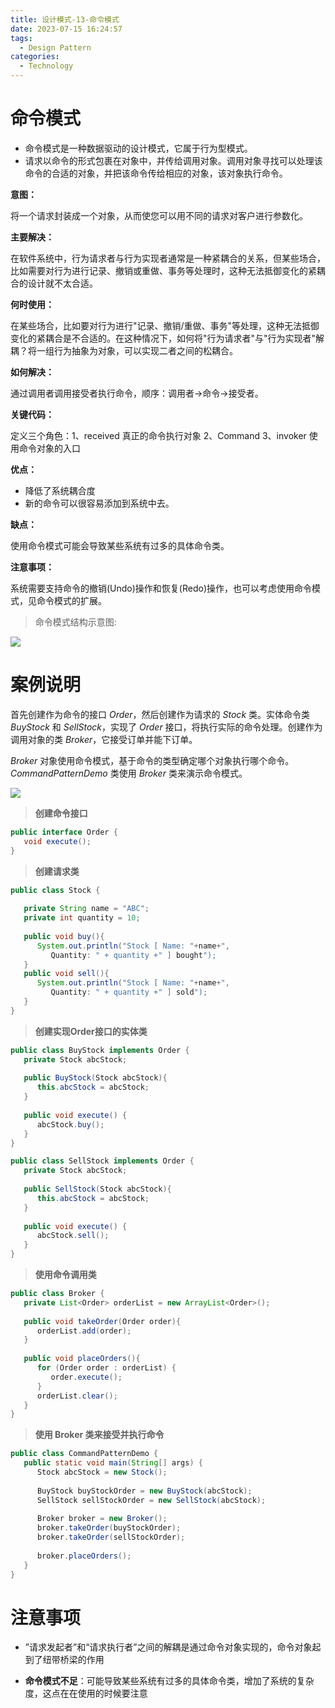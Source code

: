 ```yaml
---
title: 设计模式-13-命令模式
date: 2023-07-15 16:24:57
tags: 
  - Design Pattern
categories: 
  - Technology
---
```


# 命令模式

* 命令模式是一种数据驱动的设计模式，它属于行为型模式。
* 请求以命令的形式包裹在对象中，并传给调用对象。调用对象寻找可以处理该命令的合适的对象，并把该命令传给相应的对象，该对象执行命令。 

**意图：**

将一个请求封装成一个对象，从而使您可以用不同的请求对客户进行参数化。

**主要解决：**

在软件系统中，行为请求者与行为实现者通常是一种紧耦合的关系，但某些场合，比如需要对行为进行记录、撤销或重做、事务等处理时，这种无法抵御变化的紧耦合的设计就不太合适。

**何时使用：**

在某些场合，比如要对行为进行"记录、撤销/重做、事务"等处理，这种无法抵御变化的紧耦合是不合适的。在这种情况下，如何将"行为请求者"与"行为实现者"解耦？将一组行为抽象为对象，可以实现二者之间的松耦合。

**如何解决：**

通过调用者调用接受者执行命令，顺序：调用者→命令→接受者。

**关键代码：**

定义三个角色：1、received 真正的命令执行对象 2、Command 3、invoker 使用命令对象的入口

**优点：** 

* 降低了系统耦合度
* 新的命令可以很容易添加到系统中去。

**缺点：**

使用命令模式可能会导致某些系统有过多的具体命令类。

**注意事项：**

系统需要支持命令的撤销(Undo)操作和恢复(Redo)操作，也可以考虑使用命令模式，见命令模式的扩展。

> 命令模式结构示意图:

![](https://cyan-images.oss-cn-shanghai.aliyuncs.com/images/04-design-pattern-2023-05-12-03.jpg)

# 案例说明

首先创建作为命令的接口 *Order*，然后创建作为请求的 *Stock* 类。实体命令类 *BuyStock* 和 *SellStock*，实现了 *Order* 接口，将执行实际的命令处理。创建作为调用对象的类 *Broker*，它接受订单并能下订单。

*Broker* 对象使用命令模式，基于命令的类型确定哪个对象执行哪个命令。*CommandPatternDemo* 类使用 *Broker* 类来演示命令模式。

![](https://cyan-images.oss-cn-shanghai.aliyuncs.com/images/04-design-pattern-2023-05-12-19.svg)

> **创建命令接口**

```java
public interface Order {
   void execute();
}
```

> **创建请求类**

```java
public class Stock {
   
   private String name = "ABC";
   private int quantity = 10;
 
   public void buy(){
      System.out.println("Stock [ Name: "+name+", 
         Quantity: " + quantity +" ] bought");
   }
   public void sell(){
      System.out.println("Stock [ Name: "+name+", 
         Quantity: " + quantity +" ] sold");
   }
}
```

> **创建实现Order接口的实体类**

```java
public class BuyStock implements Order {
   private Stock abcStock;
 
   public BuyStock(Stock abcStock){
      this.abcStock = abcStock;
   }
 
   public void execute() {
      abcStock.buy();
   }
}

public class SellStock implements Order {
   private Stock abcStock;
 
   public SellStock(Stock abcStock){
      this.abcStock = abcStock;
   }
 
   public void execute() {
      abcStock.sell();
   }
}
```

> **使用命令调用类**

```java
public class Broker {
   private List<Order> orderList = new ArrayList<Order>(); 
 
   public void takeOrder(Order order){
      orderList.add(order);      
   }
 
   public void placeOrders(){
      for (Order order : orderList) {
         order.execute();
      }
      orderList.clear();
   }
}
```

> **使用 Broker 类来接受并执行命令**

```java
public class CommandPatternDemo {
   public static void main(String[] args) {
      Stock abcStock = new Stock();
 
      BuyStock buyStockOrder = new BuyStock(abcStock);
      SellStock sellStockOrder = new SellStock(abcStock);
 
      Broker broker = new Broker();
      broker.takeOrder(buyStockOrder);
      broker.takeOrder(sellStockOrder);
 
      broker.placeOrders();
   }
}
```

# 注意事项

* ”请求发起者”和“请求执行者”之间的解耦是通过命令对象实现的，命令对象起到了纽带桥梁的作用

* **命令模式不足**：可能导致某些系统有过多的具体命令类，增加了系统的复杂度，这点在在使用的时候要注意